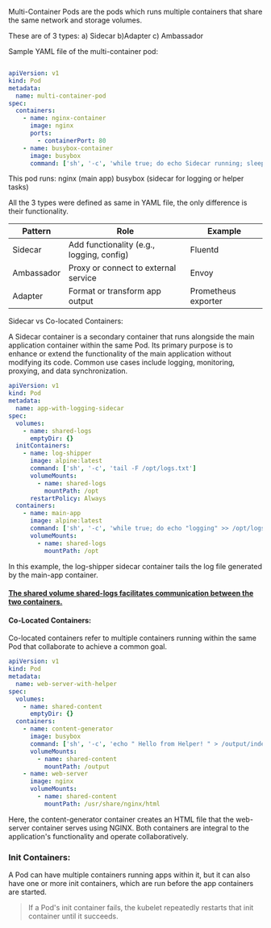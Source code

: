 Multi-Container Pods are the pods which runs multiple containers that share the same network and storage volumes.

These are of 3 types:
a) Sidecar
b)Adapter
c) Ambassador

Sample YAML file of the multi-container pod: 

```YAML

apiVersion: v1
kind: Pod
metadata:
  name: multi-container-pod
spec:
  containers:
    - name: nginx-container
      image: nginx
      ports:
        - containerPort: 80
    - name: busybox-container
      image: busybox
      command: ['sh', '-c', 'while true; do echo Sidecar running; sleep 10; done']

```

This pod runs:
nginx (main app)
busybox (sidecar for logging or helper tasks)

All the 3 types were defined as same in YAML file, the only difference is their functionality. 

| Pattern    | Role                                      | Example             |
| ---------- | ----------------------------------------- | ------------------- |
| Sidecar    | Add functionality (e.g., logging, config) | Fluentd             |
| Ambassador | Proxy or connect to external service      | Envoy               |
| Adapter    | Format or transform app output            | Prometheus exporter |


Sidecar vs Co-located Containers:

A Sidecar container is a secondary container that runs alongside the main application container within the same Pod. Its primary purpose is to enhance or extend the functionality of the main application without modifying its code. Common use cases include logging, monitoring, proxying, and data synchronization.

```YAML
apiVersion: v1
kind: Pod
metadata:
  name: app-with-logging-sidecar
spec:
  volumes:
    - name: shared-logs
      emptyDir: {}
  initContainers:
    - name: log-shipper
      image: alpine:latest
      command: ['sh', '-c', 'tail -F /opt/logs.txt']
      volumeMounts:
        - name: shared-logs
          mountPath: /opt
      restartPolicy: Always
  containers:
    - name: main-app
      image: alpine:latest
      command: ['sh', '-c', 'while true; do echo "logging" >> /opt/logs.txt; sleep 1; done']
      volumeMounts:
        - name: shared-logs
          mountPath: /opt
```

In this example, the log-shipper sidecar container tails the log file generated by the main-app container. <U> <H4>The shared volume shared-logs facilitates communication between the two containers. </H4> </U>

<H4> Co-Located Containers: </H4>

Co-located containers refer to multiple containers running within the same Pod that collaborate to achieve a common goal. 

```YAML
apiVersion: v1
kind: Pod
metadata:
  name: web-server-with-helper
spec:
  volumes:
    - name: shared-content
      emptyDir: {}
  containers:
    - name: content-generator
      image: busybox
      command: ['sh', '-c', 'echo " Hello from Helper! " > /output/index.html && sleep 3600']
      volumeMounts:
        - name: shared-content
          mountPath: /output
    - name: web-server
      image: nginx
      volumeMounts:
        - name: shared-content
          mountPath: /usr/share/nginx/html

```

Here, the content-generator container creates an HTML file that the web-server container serves using NGINX. Both containers are integral to the application's functionality and operate collaboratively.

<h3>Init Containers: </h3>

A Pod can have multiple containers running apps within it, but it can also have one or more init containers, which are run before the app containers are started.

> If a Pod's init container fails, the kubelet repeatedly restarts that init container until it succeeds. 
